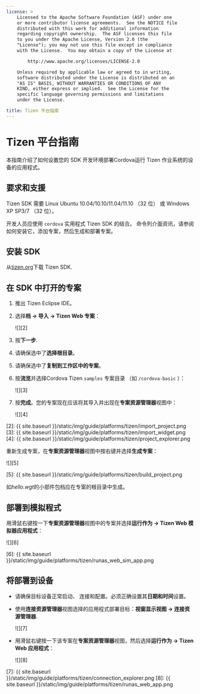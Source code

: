 ```yaml
---
license: >
    Licensed to the Apache Software Foundation (ASF) under one
    or more contributor license agreements.  See the NOTICE file
    distributed with this work for additional information
    regarding copyright ownership.  The ASF licenses this file
    to you under the Apache License, Version 2.0 (the
    "License"); you may not use this file except in compliance
    with the License.  You may obtain a copy of the License at

        http://www.apache.org/licenses/LICENSE-2.0

    Unless required by applicable law or agreed to in writing,
    software distributed under the License is distributed on an
    "AS IS" BASIS, WITHOUT WARRANTIES OR CONDITIONS OF ANY
    KIND, either express or implied.  See the License for the
    specific language governing permissions and limitations
    under the License.

title: Tizen 平台指南
---
```


# Tizen 平台指南

本指南介绍了如何设置您的 SDK 开发环境部署Cordova运行 Tizen 作业系统的设备的应用程式。

## 要求和支援

Tizen SDK 需要 Linux Ubuntu 10.04/10.10/11.04/11.10 （32 位） 或 Windows XP SP3/7 （32 位）。

开发人员应使用 `cordova` 实用程式 Tizen SDK 的结合。 命令列介面资讯，请参阅如何安装它，添加专案，然后生成和部署专案。

## 安装 SDK

从[tizen.org][1]下载 Tizen SDK.

 [1]: https://developer.tizen.org/sdk

<!--

- (optional) Install Tizen Cordova template projects: copy the
  `/templates` directory content into the Tizen Eclipse IDE web
  templates directory (e.g.:
  `/home/my_username/tizen-sdk/IDE/Templates/web`).

- __Method #2: Use Tizen Eclipse IDE Cordova Tizen project templates__
    - Launch Tizen Eclipse IDE
    - Select  __File &rarr; New &rarr; Tizen Web Project__
    - Select __User Template__ and __User defined__ items
    - Select one of the Tizen Cordova template (e.g.: __CordovaBasicTemplate__)
    - Fill the __Project name__ and its target __Location__

    ![]({{ site.baseurl }}/static/img/guide/platforms/tizen/project_template.png)

    - Click __Finish__

    ![]({{ site.baseurl }}/static/img/guide/platforms/tizen/project_explorer.png)

    - Your project should now appear in the __Project Explorer__ view

-->

## 在 SDK 中打开的专案

1.  推出 Tizen Eclipse IDE。

2.  选择**档 → 导入 → Tizen Web 专案**：
    
    ![][2]

3.  按**下一步**.

4.  请确保选中了**选择根目录**。

5.  请确保选中了**复制到工作区中的专案**。

6.  按**流览**并选择Cordova Tizen `samples` 专案目录 （如 `/cordova-basic` ）：
    
    ![][3]

7.  按**完成**。您的专案现在应该将其导入并出现在**专案资源管理器**视图中：
    
    ![][4]

 [2]: {{ site.baseurl }}/static/img/guide/platforms/tizen/import_project.png
 [3]: {{ site.baseurl }}/static/img/guide/platforms/tizen/import_widget.png
 [4]: {{ site.baseurl }}/static/img/guide/platforms/tizen/project_explorer.png

重新生成专案，在**专案资源管理器**视图中按右键并选择**生成专案**：

![][5]

 [5]: {{ site.baseurl }}/static/img/guide/platforms/tizen/build_project.png

如*hello.wgt*的小部件包档应在专案的根目录中生成。

## 部署到模拟程式

用滑鼠右键按一下**专案资源管理器**视图中的专案并选择**运行作为 → Tizen Web 模拟器应用程式**：

![][6]

 [6]: {{ site.baseurl }}/static/img/guide/platforms/tizen/runas_web_sim_app.png

## 将部署到设备

*   请确保目标设备正常启动、 连接和配置。必须正确设置其**日期和时间**设置。

*   使用**连接资源管理器**视图选择的应用程式部署目标：**视窗显示视图 → 连接资源管理器**.
    
    ![][7]

*   用滑鼠右键按一下该专案在**专案资源管理器**视图，然后选择**运行作为 → Tizen Web 应用程式**：
    
    ![][8]

 [7]: {{ site.baseurl }}/static/img/guide/platforms/tizen/connection_explorer.png
 [8]: {{ site.baseurl }}/static/img/guide/platforms/tizen/runas_web_app.png
